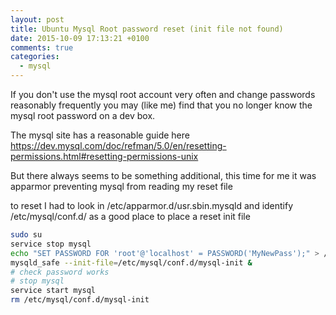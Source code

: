```yaml
---
layout: post
title: Ubuntu Mysql Root password reset (init file not found)
date: 2015-10-09 17:13:21 +0100
comments: true
categories:
  - mysql
---
```


If you don't use the mysql root account very often and change passwords reasonably frequently you may (like me) find that you no longer know the mysql root password on a dev box.

The mysql site has a reasonable guide here https://dev.mysql.com/doc/refman/5.0/en/resetting-permissions.html#resetting-permissions-unix

But there always seems to be something additional, this time for me it was apparmor preventing mysql from reading my reset file

to reset I had to
look in /etc/apparmor.d/usr.sbin.mysqld and identify /etc/mysql/conf.d/ as a good place to place a reset init file

```bash
sudo su
service stop mysql
echo "SET PASSWORD FOR 'root'@'localhost' = PASSWORD('MyNewPass');" > /etc/mysql/conf.d/mysql-init
mysqld_safe --init-file=/etc/mysql/conf.d/mysql-init &
# check password works
# stop mysql
service start mysql
rm /etc/mysql/conf.d/mysql-init
```
